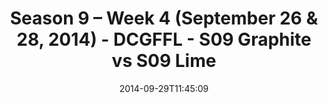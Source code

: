 ---
title: Season 9 – Week 4 (September 26 & 28, 2014) - DCGFFL - S09 Graphite vs S09
  Lime
teams-score:
- team: _teams/s09-graphite.md
  score:
- team: _teams/s09-lime.md
  score: 8
mvp: Peter Sima (Graphite), Kody Silva (Lime)
game-ball: N/A
sportsperson: ''
season: 9
week: 4
date: '2014-09-29T11:45:09'
pageid: season-9-week-4-4458-vs-4460
---